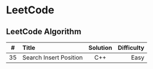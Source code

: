 # LeetCode
## LeetCode Algorithm



|  #  | Title    |      Solution      |  Difficulty  |
|----------|:----------|:-------------:|------:|
| 35  | Search Insert Position |  C++ | Easy |

